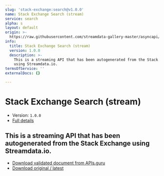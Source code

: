```yaml
---
slug: 'stack-exchange:search@v1.0.0'
name: Stack Exchange Search (stream)
service: search
alpha: s
layout: default
origin: >-
  https://raw.githubusercontent.com/streamdata-gallery-master/asyncapi/master/_listings/stack-exchange/stack-exchange-search-stream-async.md
info:
  title: Stack Exchange Search (stream)
  version: 1.0.0
  description: >-
    This is a streaming API that has been autogenerated from the Stack Exchange
    using Streamdata.io.
termsOfService: ''
externalDocs: {}

---
```

# Stack Exchange Search (stream)

* Version: `1.0.0`
* [Full details](../html/stack-exchange:search@v1.0.0.html)



## This is a streaming API that has been autogenerated from the Stack Exchange using Streamdata.io.



* [Download validated document from APIs.guru](https://raw.githubusercontent.com/APIs-guru/asyncapi-directory/master/docs/APIs/stack-exchange%3Asearch%40v1.0.0.yaml)
* [Download original / latest](https://raw.githubusercontent.com/streamdata-gallery-master/asyncapi/master/_listings/stack-exchange/stack-exchange-search-stream-async.md)

<script type="application/ld+json">
{
  "@context": "http://schema.org/",
  "@type": "WebAPI",
  "description": "This is a streaming API that has been autogenerated from the Stack Exchange using Streamdata.io.",
  "documentation": "",

  "name": "Stack Exchange Search (stream)"
}
</script>
